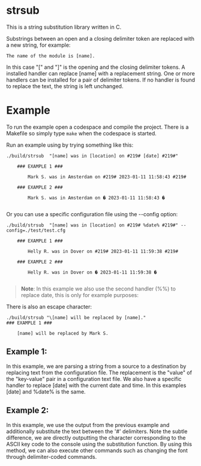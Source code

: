 # strsub
This is a string substitution library written in C.

Substrings between an open and a closing delimiter token are replaced with a new string, for example:
```
The name of the module is [name].
```

In this case "[" and "]" is the opening and the closing delimiter tokens. A installed handler can replace [name] with a replacement string. One or more handlers can be installed for a pair of delimiter tokens. If no handler is found to replace the text, the string is left unchanged.

# Example

To run the example open a codespace and compile the project. There is a Makefile so simply type ``` make ``` when the codespace is started.

Run an example using by trying something like this:

```
./build/strsub  "[name] was in [location] on #219# [date] #219#"

	### EXAMPLE 1 ###
	
	    Mark S. was in Amsterdam on #219# 2023-01-11 11:58:43 #219#
	
	### EXAMPLE 2 ###
	
	    Mark S. was in Amsterdam on � 2023-01-11 11:58:43 �
	
```

Or you can use a specific configuration file using the --config option:
```
./build/strsub  "[name] was in [location] on #219# %date% #219#" --config=./test/test.cfg

	### EXAMPLE 1 ###
	
	    Helly R. was in Dover on #219# 2023-01-11 11:59:38 #219#
	
	### EXAMPLE 2 ###
	
	    Helly R. was in Dover on � 2023-01-11 11:59:38 �
	
```

> **Note**: In this example we also use the second handler (%%) to replace date, this is only for example purposes:

There is also an escape character:
```
./build/strsub "\[name] will be replaced by [name]."
### EXAMPLE 1 ###

    [name] will be replaced by Mark S.
```

## Example 1:

In this example, we are parsing a string from a source to a destination by replacing text from the configuration file. The replacement is the "value" of the "key-value" pair in a configuration text file. We also have a specific handler to replace [date] with the current date and time. In this examples [date] and %date% is the same.

## Example 2:

In this example, we use the output from the previous example and additionally substitute the text between the '#' delimiters. Note the subtle difference, we are directly outputting the character corresponding to the ASCII key code to the console using the substitution function. By using this method, we can also execute other commands such as changing the font through delimiter-coded commands.


